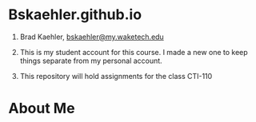# Bskaehler.github.io

1. Brad Kaehler,
bskaehler@my.waketech.edu

2. This is my student account for this course. I made a new one to keep things separate from my personal account. 

3. This repository will hold assignments for the class CTI-110

<h1 id="main_head" class="heading_light"> About Me</h1>